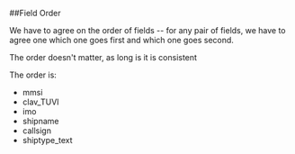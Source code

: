 ##Field Order

We have to agree on the order of fields -- for any pair of fields, we have to agree one which one goes first and which one goes second. 

The order doesn't matter, as long is it is consistent

The order is:

* mmsi
* clav_TUVI
* imo
* shipname
* callsign
* shiptype_text


